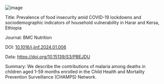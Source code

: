 
![image](https://github.com/user-attachments/assets/56478c49-beb2-4f3d-935a-5d01da8485f8)

Title: Prevalence of food insecurity amid COVID-19 lockdowns and sociodemographic indicators of household vulnerability in Harar and Kersa, Ethiopia

Journal: BMC Nutrition

DOI: [10.1016/j.jinf.2024.01.006](https://doi.org/10.1186/s40795-023-00815-9)

Data: https://doi.org/10.15139/S3/PBEJDU

Summary: We describe the contributions of malaria among deaths in children aged 1-59 months enrolled in the Child Health and Mortality Prevention Surveillance (CHAMPS) Network.
